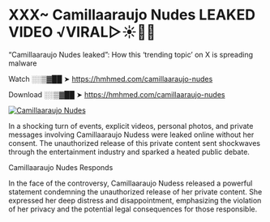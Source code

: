 # XXX~ Camillaaraujo Nudes LEAKED VIDEO ️√VIRAL▷☀️👄💥

“Camillaaraujo Nudes leaked”: How this ‘trending topic’ on X is spreading malware

Watch ░░▒▓██ ➤ https://hmhmed.com/camillaaraujo-nudes

Download ░░▒▓██ ➤ https://hmhmed.com/camillaaraujo-nudes

[![Camillaaraujo Nudes](https://i.imgur.com/dJHk4Zq.gif)](https://hmhmed.com/camillaaraujo-nudes)

In a shocking turn of events, explicit videos, personal photos, and private messages involving Camillaaraujo Nudess were leaked online without her consent. The unauthorized release of this private content sent shockwaves through the entertainment industry and sparked a heated public debate.

Camillaaraujo Nudes Responds

In the face of the controversy, Camillaaraujo Nudess released a powerful statement condemning the unauthorized release of her private content. She expressed her deep distress and disappointment, emphasizing the violation of her privacy and the potential legal consequences for those responsible.